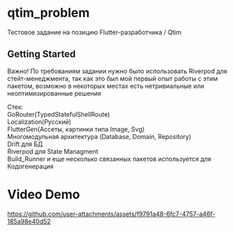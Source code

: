 # qtim_problem

Тестовое задание на позицию Flutter-разработчика / Qtim

## Getting Started

Важно!
По требованиям задании нужно было использовать Riverpod для стейт-менеджмента, так как это был мой первый опыт работы с этим пакетом, возможно в некоторых местах есть нетривиальные или неоптимизированные решения

Стек:  
  GoRouter(TypedStatefulShellRoute)  
  Localization(Русский)  
  FlutterGen(Ассеты, картинки типа Image, Svg)  
  Mногомодульная архитектура (Database, Domain, Repository)  
  Drift для БД  
  Riverpod для State Managment  
  Build_Runner и еще несколько связанных пакетов используется для Кодогенерация  
  
# Video Demo



https://github.com/user-attachments/assets/f9791a48-6fc7-4757-a46f-185a98e40d52

